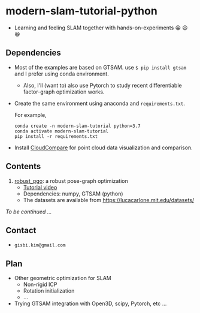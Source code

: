 # modern-slam-tutorial-python
- Learning and feeling SLAM together with hands-on-experiments :grinning: :smiley:	:laughing:

## Dependencies
- Most of the examples are based on GTSAM. use `$ pip install gtsam` and I prefer using conda environment. 
    - Also, I'll (want to) also use Pytorch to study recent differentiable factor-graph optimization works.  

- Create the same environment using anaconda and `requirements.txt`.  

    For example,  
    ```
    conda create -n modern-slam-tutorial python=3.7  
    conda activate modern-slam-tutorial  
    pip install -r requirements.txt  
    ```
- Install [CloudCompare](https://snapcraft.io/install/cloudcompare/ubuntu) for point cloud data visualization and comparison.  


## Contents 
1. [robust_pgo](https://github.com/gisbi-kim/modern-slam-tutorial-python/tree/main/robust_pgo): a robust pose-graph optimization 
    - [Tutorial video](https://youtu.be/zOr9HreMthY)
    - Dependencies: numpy, GTSAM (python)
    - The datasets are available from https://lucacarlone.mit.edu/datasets/

*To be continued ...*

## Contact
- `gisbi.kim@gmail.com`

## Plan
- Other geometric optimization for SLAM
    - Non-rigid ICP 
    - Rotation initialization 
    - ...
- Trying GTSAM integration with Open3D, scipy, Pytorch, etc ... 


